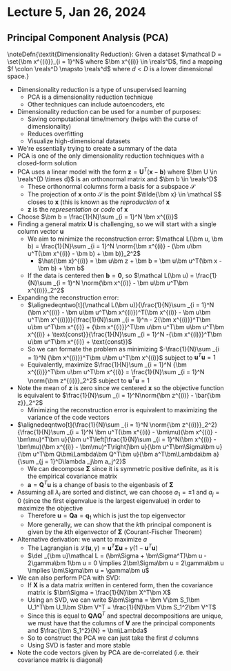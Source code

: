 # Lecture 5, Jan 26, 2024

## Principal Component Analysis (PCA)

\noteDefn{\textit{Dimensionality Reduction}: Given a dataset $\mathcal D = \set{\bm x^{(i)}}_{i = 1}^N$ where $\bm x^{(i)} \in \reals^D$, find a mapping $f \colon \reals^D \mapsto \reals^d$ where $d < D$ is a lower dimensional space.}

* Dimensionality reduction is a type of unsupervised learning
	* PCA is a dimensionality reduction technique
	* Other techniques can include autoencoders, etc
* Dimensionality reduction can be used for a number of purposes:
	* Saving computational time/memory (helps with the curse of dimensionality)
	* Reduces overfitting
	* Visualize high-dimensional datasets
* We're essentially trying to create a summary of the data
* PCA is one of the only dimensionality reduction techniques with a closed-form solution
* PCA uses a linear model with the form $\bm z = \bm U^T(\bm x - \bm b)$ where $\bm U \in \reals^{D \times d}$ is an orthonormal matrix and $\bm b \in \reals^D$
	* These orthonormal columns form a basis for a subspace $\mathcal S$
	* The projection of $\bm x$ onto $\mathcal S$ is the point $\tilde{\bm x} \in \mathcal S$ closes to $\bm x$ (this is known as the *reproduction* of $\bm x$
	* $\bm z$ is the *representation* or *code* of $\bm x$
* Choose $\bm b = \frac{1}{N}\sum _{i = 1}^N \bm x^{(i)}$
* Finding a general matrix $\bm U$ is challenging, so we will start with a single column vector $\bm u$
	* We aim to minimize the reconstruction error: $\mathcal L(\bm u, \bm b) = \frac{1}{N}\sum _{i = 1}^N \norm{\bm x^{(i)} - (\bm u\bm u^T(\bm x^{(i)} - \bm b) + \bm b)}_2^2$
		* $\hat{\bm x}^{(i)} = \bm u\bm z + \bm b = \bm u\bm u^T(\bm x - \bm b) + \bm b$
	* If the data is centered then $\bm b = \bm 0$, so $\mathcal L(\bm u) = \frac{1}{N}\sum _{i = 1}^N \norm{\bm x^{(i)} - \bm u\bm u^T\bm x^{(i)}}_2^2$
* Expanding the reconstruction error:
	* $\alignedeqntwo[t]{\mathcal L(\bm u)}{\frac{1}{N}\sum _{i = 1}^N (\bm x^{(i)} - \bm u\bm u^T\bm x^{(i)})^T(\bm x^{(i)} - \bm u\bm u^T\bm x^{(i)})}{\frac{1}{N}\sum _{i = 1}^n - 2{\bm x^{(i)}}^T\bm u\bm u^T\bm x^{(i)} + {\bm x^{(i)}}^T\bm u\bm u^T\bm u\bm u^T\bm x^{(i)} + \text{const}}{\frac{1}{N}\sum _{i = 1}^N -{\bm x^{(i)}}^T\bm u\bm u^T\bm x^{(i)} + \text{const}}$
	* So we can formate the problem as minimizing $-\frac{1}{N}\sum _{i = 1}^N {\bm x^{(i)}}^T\bm u\bm u^T\bm x^{(i)}$ subject to $\bm u^T\bm u = 1$
	* Equivalently, maximize $\frac{1}{N}\sum _{i = 1}^N {\bm x^{(i)}}^T\bm u\bm u^T\bm x^{(i)} = \frac{1}{N}\sum _{i = 1}^N \norm{\bm z^{(i)}}_2^2$ subject to $\bm u^T\bm u = 1$
* Note the mean of $\bm z$ is zero since we centered $\bm x$ so the objective function is equivalent to $\frac{1}{N}\sum _{i = 1}^N\norm{\bm z^{(i)} - \bar{\bm z}}_2^2$
	* Minimizing the reconstruction error is equivalent to maximizing the variance of the code vectors
* $\alignedeqntwo[t]{\frac{1}{N}\sum _{i = 1}^N \norm{\bm z^{(i)}}_2^2}{\frac{1}{N}\sum _{i = 1}^N \bm u^T(\bm x^{(i)} - \bm\mu)(\bm x^{(i)} - \bm\mu)^T\bm u}{\bm u^T\left[\frac{1}{N}\sum _{i = 1}^N(\bm x^{(i)} - \bm\mu)(\bm x^{(i)} - \bm\mu)^T\right]\bm u}{\bm u^T\bm\Sigma\bm u}{\bm u^T\bm Q\bm\Lambda\bm Q^T\bm u}{\bm a^T\bm\Lambda\bm a}{\sum _{j = 1}^D\lambda _j\bm a_j^2}$
	* We can decompose $\bm\Sigma$ since it is symmetric positive definite, as it is the empirical covariance matrix
	* $\bm a = \bm Q^T\bm u$ is a change of basis to the eigenbasis of $\bm\Sigma$
* Assuming all $\lambda _i$ are sorted and distinct, we can choose $a_1 = \pm 1$ and $a_j = 0$ (since the first eigenvalue is the largest eigenvalue) in order to maximize the objective
	* Therefore $\bm u = \bm Q\bm a = \bm q_1$ which is just the top eigenvector
	* More generally, we can show that the $k$th principal component is given by the $k$th eigenvector of $\bm\Sigma$ (Courant-Fischer Theorem)
* Alternative derivation: we want to maximize $a$
	* The Lagrangian is $\mathcal L(\bm u, \gamma) = \bm u^T\bm\Sigma\bm u + \gamma(1 - \bm u^T\bm u)$
	* $\del _{\bm u}\mathcal L = (\bm\Sigma + \bm\Sigma^T)\bm u - 2\gamma\bm 1\bm u = 0 \implies 2\bm\Sigma\bm u = 2\gamma\bm u \implies \bm\Sigma\bm u = \gamma\bm u$
* We can also perform PCA with SVD:
	* If $\bm X$ is a data matrix written in centered form, then the covariance matrix is $\bm\Sigma = \frac{1}{N}\bm X^T\bm X$
	* Using an SVD, we can write $\bm\Sigma = \bm V\bm S_1\bm U_1^T\bm U_1\bm S\bm V^T = \frac{1}{N}\bm V\bm S_1^2\bm V^T$
	* Since this is equal to $\bm Q\bm\Lambda\bm Q^T$ and spectral decompositions are unique, we must have that the columns of $\bm V$ are the principal components and $\frac{\bm S_1^2}{N} = \bm\Lambda$
	* So to construct the PCA we can just take the first $d$ columns
	* Using SVD is faster and more stable
* Note the code vectors given by PCA are de-correlated (i.e. their covariance matrix is diagonal)


